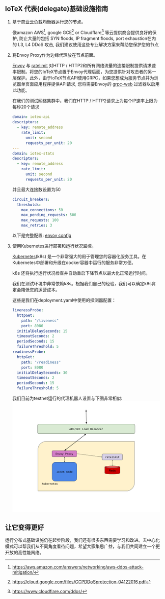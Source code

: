 ## IoTeX 代表(delegate)基础设施指南

1. 基于商业云负载均衡器运行您的节点。

   像amazon AWS[^1], google GCE[^2] or Cloudflare[^3] 等云提供商会提供良好的保护, 防止大量的包括 SYN floods, IP fragment floods, port exhaustion在内的 L3, L4 DDoS 攻击, 我们建议使用这些专业解决方案来帮助您保护您的节点

2. 将Envoy Proxy作为边缘代理放在节点前面。

   [Envoy](https://www.envoyproxy.io/) 与 [ratelimit](https://github.com/lyft/ratelimit) 对HTTP / HTTP2和所有网络流量的连接限制提供请求速率限制。将您的IoTeX节点置于Envoy代理后面，为您提供针对攻击者的另一层保护。此外，由于IoTeX节点API使用GRPC，如果您想成为服务节点并为浏览器单页面应用程序提供API请求, 您将需要Envoy的 [grpc-web](https://github.com/grpc/grpc-web) 过滤器以启用此功能。

   在我们的测试网络集群中，我们在HTTP / HTTP2请求上为每个IP速率上限为每秒20个请求

   ```yaml
   domain: iotex-api
   descriptors:
     - key: remote_address
       rate_limit:
         unit: second
         requests_per_unit: 20
   ---
   domain: iotex-stats
   descriptors:
     - key: remote_address
       rate_limit:
         unit: second
         requests_per_unit: 20
   ```

   并且最大连接数设置为50

   ```yaml
   circuit_breakers:
     thresholds:
       max_connections: 50
       max_pending_requests: 500
       max_requests: 100
       max_retries: 3
   ```

   

   以下是完整配置: [envoy config](https://gist.github.com/yutongp/c61292bf5c9c6e3058df96989365cb0c)

3. 使用Kubernetes进行部署和运行状况监控。

   [Kubernetes](https://kubernetes.io)(k8s) 是一个非常强大的用于管理您的容器化服务工具。在Kubernetes中部署和升级在docker容器中运行的服务非常方便。

   k8s 还将执行运行状况检查并自动重启下降节点以最大化正常运行时间。

   我们在测试环境中非常依赖k8s。根据我们自己的经验，我们可以确定k8s肯定会降低您的运营成本。


   这些是我们在deployment.yaml中使用的探测器配置：
   
   ```yaml
   livenessProbe:
     httpGet:
       path: "/liveness"
       port: 8080
     initialDelaySeconds: 15
     timeoutSeconds: 2
     periodSeconds: 15
     failureThreshold: 5
   readinessProbe:
     httpGet:
       path: "/readiness"
       port: 8080
     initialDelaySeconds: 30
     timeoutSeconds: 2
     periodSeconds: 15
     failureThreshold: 5
   ```

   我们目前为testnet运行的代理机器人设置与下图非常相似:![infra](infra.png?raw=true)

## 让它变得更好
   运行分布式基础设施仍在起步阶段，我们还有很多东西需要学习和改进。去中心化模式可以帮我们从不同角度看待问题，希望大家集思广益，与我们共同建立一个更开放的高性能网络。


[^1]: https://aws.amazon.com/answers/networking/aws-ddos-attack-mitigation/
[^2]: https://cloud.google.com/files/GCPDDoSprotection-04122016.pdf
[^3]: https://www.cloudflare.com/ddos/
